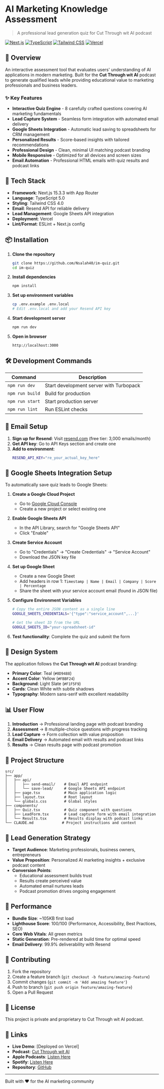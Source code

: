 # AI Marketing Knowledge Assessment

> A professional lead generation quiz for Cut Through wit AI podcast

[![Next.js](https://img.shields.io/badge/Next.js-15.3.3-black?style=flat-square&logo=next.js)](https://nextjs.org/)
[![TypeScript](https://img.shields.io/badge/TypeScript-5.0-blue?style=flat-square&logo=typescript)](https://typescriptlang.org/)
[![Tailwind CSS](https://img.shields.io/badge/Tailwind-4.0-38B2AC?style=flat-square&logo=tailwind-css)](https://tailwindcss.com/)
[![Vercel](https://img.shields.io/badge/Deployed%20on-Vercel-000000?style=flat-square&logo=vercel)](https://vercel.com/)

## 🎯 Overview

An interactive assessment tool that evaluates users' understanding of AI applications in modern marketing. Built for the **Cut Through wit AI** podcast to generate qualified leads while providing educational value to marketing professionals and business leaders.

### ✨ Key Features

- **Interactive Quiz Engine** - 8 carefully crafted questions covering AI marketing fundamentals
- **Lead Capture System** - Seamless form integration with automated email delivery
- **Google Sheets Integration** - Automatic lead saving to spreadsheets for CRM management
- **Personalized Results** - Score-based insights with tailored recommendations
- **Professional Design** - Clean, minimal UI matching podcast branding
- **Mobile Responsive** - Optimized for all devices and screen sizes
- **Email Automation** - Professional HTML emails with quiz results and podcast links

## 🚀 Tech Stack

- **Framework**: Next.js 15.3.3 with App Router
- **Language**: TypeScript 5.0
- **Styling**: Tailwind CSS 4.0
- **Email**: Resend API for reliable delivery
- **Lead Management**: Google Sheets API integration
- **Deployment**: Vercel
- **Lint/Format**: ESLint + Next.js config

## 📦 Installation

1. **Clone the repository**
   ```bash
   git clone https://github.com/Nsalah40/im-quiz.git
   cd im-quiz
   ```

2. **Install dependencies**
   ```bash
   npm install
   ```

3. **Set up environment variables**
   ```bash
   cp .env.example .env.local
   # Edit .env.local and add your Resend API key
   ```

4. **Start development server**
   ```bash
   npm run dev
   ```

5. **Open in browser**
   ```
   http://localhost:3000
   ```

## 🛠️ Development Commands

| Command | Description |
|---------|-------------|
| `npm run dev` | Start development server with Turbopack |
| `npm run build` | Build for production |
| `npm run start` | Start production server |
| `npm run lint` | Run ESLint checks |

## 📧 Email Setup

1. **Sign up for Resend**: Visit [resend.com](https://resend.com) (free tier: 3,000 emails/month)
2. **Get API key**: Go to API Keys section and create one
3. **Add to environment**: 
   ```bash
   RESEND_API_KEY="re_your_actual_key_here"
   ```

## 🔧 Google Sheets Integration Setup

To automatically save quiz leads to Google Sheets:

1. **Create a Google Cloud Project**
   - Go to [Google Cloud Console](https://console.cloud.google.com/)
   - Create a new project or select existing one

2. **Enable Google Sheets API**
   - In the API Library, search for "Google Sheets API"
   - Click "Enable"

3. **Create Service Account**
   - Go to "Credentials" → "Create Credentials" → "Service Account"
   - Download the JSON key file

4. **Set up Google Sheet**
   - Create a new Google Sheet
   - Add headers in row 1: `Timestamp | Name | Email | Company | Score | Percentage`
   - Share the sheet with your service account email (found in JSON file)

5. **Configure Environment Variables**
   ```bash
   # Copy the entire JSON content as a single line
   GOOGLE_SHEETS_CREDENTIALS='{"type":"service_account",...}'
   
   # Get the sheet ID from the URL
   GOOGLE_SHEETS_ID="your-spreadsheet-id"
   ```

4. **Test functionality**: Complete the quiz and submit the form

## 🎨 Design System

The application follows the **Cut Through wit AI** podcast branding:

- **Primary Color**: Teal (`#0D9488`)
- **Accent Color**: Yellow (`#FBBF24`) 
- **Background**: Light Slate (`#F1F5F9`)
- **Cards**: Clean White with subtle shadows
- **Typography**: Modern sans-serif with excellent readability

## 📊 User Flow

1. **Introduction** → Professional landing page with podcast branding
2. **Assessment** → 8 multiple-choice questions with progress tracking
3. **Lead Capture** → Form collection with value proposition
4. **Email Delivery** → Automated email with results and podcast links
5. **Results** → Clean results page with podcast promotion

## 🔧 Project Structure

```
src/
├── app/
│   ├── api/
│   │   ├── send-email/    # Email API endpoint
│   │   └── save-lead/     # Google Sheets API endpoint
│   ├── page.tsx           # Main application logic
│   ├── layout.tsx         # Root layout
│   └── globals.css        # Global styles
├── components/
│   ├── Quiz.tsx           # Quiz component with questions
│   ├── LeadForm.tsx       # Lead capture form with email integration
│   └── Results.tsx        # Results display with podcast links
└── CLAUDE.md             # Project instructions and context
```

## 🎯 Lead Generation Strategy

- **Target Audience**: Marketing professionals, business owners, entrepreneurs
- **Value Proposition**: Personalized AI marketing insights + exclusive podcast content
- **Conversion Points**: 
  - Educational assessment builds trust
  - Results create perceived value
  - Automated email nurtures leads
  - Podcast promotion drives ongoing engagement

## 🚦 Performance

- **Bundle Size**: ~105KB first load
- **Lighthouse Score**: 100/100 (Performance, Accessibility, Best Practices, SEO)
- **Core Web Vitals**: All green metrics
- **Static Generation**: Pre-rendered at build time for optimal speed
- **Email Delivery**: 99.9% deliverability with Resend

## 🤝 Contributing

1. Fork the repository
2. Create a feature branch (`git checkout -b feature/amazing-feature`)
3. Commit changes (`git commit -m 'Add amazing feature'`)
4. Push to branch (`git push origin feature/amazing-feature`)
5. Open a Pull Request

## 📝 License

This project is private and proprietary to Cut Through wit AI podcast.

## 🔗 Links

- **Live Demo**: [Deployed on Vercel]
- **Podcast**: [Cut Through wit AI](https://cutthrough.transistor.fm/)
- **Apple Podcasts**: [Listen Here](https://podcasts.apple.com/us/podcast/cut-through-with-ai/id1816728251)
- **Spotify**: [Listen Here](https://open.spotify.com/show/0dDqmkwnkA3fGBSerXoDuC)
- **Repository**: [GitHub](https://github.com/Nsalah40/im-quiz)

---

Built with ❤️ for the AI marketing community